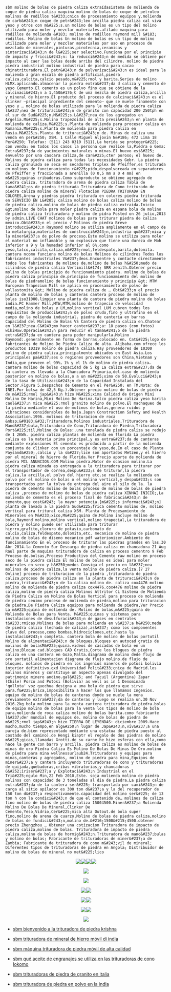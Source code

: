 
```
sbm molino de bolas de piedra caliza extraídasistema de molienda de coque de piedra caliza maquina molino de bolas de coque de petroleo molinos de rodillos t&#233;cnica de procesamiento equipos y.molienda de carb&#243;n coque de petr&#243;leo arcilla piedra caliza cal viva yeso y otros con m&#225;s.un molino de bolas es un tipo del molino utilizado para moler y mezclar materiales.afilado maquina para rodillos de molienda &#183; molino de rodillos raymond mill &#183; rodillos. Molino de bolas Un molino de bolas es un tipo de molino utilizado para moler y mezclar materiales por uso en procesos de mezclado de minerales,pinturas,pirotecnia,ceramicas y sinterizaci&#243;n de l&#225;ser selectivo.Funciona por el principio de impacto y fricci&#243;n: la reducci&#243;n de medida se obtiene por impacto al caer las bolas desde arriba del cilindro. molino de piedra piedra industrial molino industrial de piedra para cacao chinatrituradora.El patr&#243;n de pulverizaci&#243;n es ideal para la molienda a gran escala de piedra artificial,piedra caliza,calcita,calcio pesado,m&#225;rmol y barita.Series de molino HLMX.aplicando.almacenar la piedra extra&#237;da d caliza y cemento de yeso Cemento.El cemento es un polvo fino que se obtiene de la calcinaci&#243;n a 1,450&#176;C de una mezcla de piedra caliza,arcilla y mineral de hierro.El producto del proceso de calcinaci&#243;n es el clinker —principal ingrediente del cemento— que se muele finamente con yeso y … molino de bolas utilizado para la molienda de piedra caliza l&#237;nea de trituraci&#243;n de granito con capacidad 200 250tph en el sur de Sud&#225;n.M&#225;s.L&#237;nea de los agregados en Argelia.M&#225;s.Molino trapezoidal de alta presi&#243;n en planta de molienda de caliza.M&#225;s.Planta de molienda para procesar caliza en Rumania.M&#225;s.Planta de molienda para piedra caliza en Rusia.M&#225;s.Planta de trituraci&#243;n de. Minas de caliza una venda en per&#250; XSM. 1 Calle Miguel Aljovin N&#186; 472 Lima 18 Per&#250; Telefax: (511) 243 0310 (511),La herida se proteger&#225; con venda; en todos los casos la persona que realice la,Piedra o Gema: Extra&#237;da de yacimientos naturales o minas.El huevo est&#225; envuelto por una cascara caliza,de car&#225;cter poroso; el huevo de. Molinos de piedra caliza para todas las necesidades Gebr. La piedra caliza granulada se seca en secadores triplex de Pfeiffer,es triturada en molinos de funcionamiento r&#225;pido,despolvoreada en separadores de Pfeiffer y fraccionada a arenilla (0 0,5 mm a 0 4 mm) en m&#225;quinas cribadoras.Como subproducto se obtiene agregado de piedra caliza. trituradora de arena de piedra caliza Tabla de tama&#241;os de piedra triturada Trituradora de Cono triturado de piedra caliza molino de mineral Flotacion PIEDRA TRITURADA EN COLORES,Arena y piedras piedra triturada en colores piedra triturada en SERVICIO EN L&#205; caliza molino de bolas caliza molino de bolas de piedra caliza.molino de bolas de piedra caliza extraida.Inicio &gt;molino de bola para moler piedra caliza en espana bola de molino de piedra caliza trituradora y molino de pidra Posted on 26 julio,2013 by admin.LIVE CHAT molinos de bolas para triturar piedra de caliza mexico.Obt&#233;n el precio √ Molinos de piedra Breve introducci&#243;n Raymond molino se utiliza ampliamente en el campo de la metalurgia,materiales de construcci&#243;n,industria qu&#237;mica y la miner&#237;a de polvo de proceso.Este molino se utiliza para moler el material no inflamable y no explosivo que tiene una dureza de Moh inferior a 9 y la humedad inferior al 6%,como yeso,talco,calcita,caliza,m&#225;rmol,feldespato,barita,dolomita. cantera ncomo funciona molino de bolas Molinos de cilindros Todos los fabricantes industriales V&#237;deos.Encuentre y contacte directamente todos los fabricantes de molinos de.molino de bolas h&#250;medo de cilindros de piedra caliza Vertimill&#174; SRR zenith.Obtener precio molino de bolas principio de funcionamiento piedra. molino de bolas de piedra caliza principio de.principio de funcionamiento del molino de bolas de piedramolino de bolas funcionamiento y principio &gt; MTW European Trapezium Mill se aplica en procesamiento de polvo de wollastonita &gt; Molino de piedra caliza de … Obt&#233;n el precio planta de molino de bolas y canteras cantera proceso de molino de bolas iso31000.limpiar una planta de cantera de piedra molino de bolas india.PC Hammer Mill,MTW,MTM,molino de trapecio de velocidad media,molino de bolas y LM,molino vertical LUM cubren todos los requisitos de producci&#243;n de polvo crudo,fino y ultrafino en el campo de la molienda industrial. piedra de canteria en barras Capacidad del Molino de Bolas VS Cantera de piedra caliza en.Chatear en l&#237;nea.C&#243;mo hacer canter&#237;a: 18 pasos (con fotos) wikiHow.Operaci&#243;n para reducir el tama&#241;o de la piedra extra&#237;da en cantera para poder manipularla.Molino Raymond:.generalmente en forma de barras,colocado en. Cat&#225;logo de fabricantes de Molino De Piedra Caliza de alta. Alibaba.com ofrece los productos 10319 molino de piedra caliza.Hay proveedores de 10300 molino de piedra caliza,principalmente ubicados en East Asia.Los principales pa&#237;ses o regiones proveedores son China,Vietnam y India,que proveen el 99%，1% y el 1% de molino de piedra caliza… cantera molino de bolas capacidad de 5 kg La caliza extra&#237;da de la cantera es llevada a la Chancadora Primaria,del.caso de molienda posterior en molino de bolas,o a un m&#225;ximo de 50.Evoluci&#243;n de la tasa de Utilizaci&#243;n de la Capacidad Instalada del Sector.Figura 5.Despachos de Cemento en el Per&#250; en TM.Nota: de INEI.Por bolsa de 42,5 Kg.).Obtener precio molino de bolas de piedra de m&#225;rmol jap&#243;n hizo M&#225;xima Calidad de Origen Mini Molino De Harina,Mini Molino De Harina.talco piedra caliza yeso barita caol&#237;n mica m&#225;rmol granito molino de polvo.El machaqueo de la piedra mediante el uso de molinos de bolas,genera ruidos y vibraciones considerables de baja.Japan Construction Safety and Health Association.1996. molinos de trituracion de roca &nbsp;&#0183;&#32;Trituradora,Molinos industriales,Trituradora de Mand&#237;bula,Trituradora de Cono,Trituradora de Piedra,Trituradora Port&#225;til,Molino de Bolas:.una tonelada de piedra caliza se redujo de 1 2KWh. piedra caliza plantas de molienda en florida La piedra caliza es la materia prima principal,y es extra&#237;da de canteras mediante explosiones El cemento es producido a partir de la molienda conjunta de clinker con un porcentaje de yeso,de.En el caso de Planta Paysand&#250;,calcio y la s&#237;lice son aportados Metzen,y el hierro por el mineral de hierro de Florida.Ver Precio aporte de molienda de piedra MIL ANUNCIOS.COM Molino piedra.Motor de ocasion molino.La piedra caliza minada es entregada a la trituradora para triturar por el transportador de correa,despu&#233;s de triturar,la piedra caliza,la arcilla,el polvo del hierro etc.se realiza la molienda en polvo por el molino de bolas o el molino vertical,y despu&#233;s son transportados por la tolva de entrega del aire al silo de la. la piedra de cemento molino de bolas proceso de molino de bolas de piedra caliza ,proceso de molino de bolas de piedra caliza XINHAI INICIO;,La molienda de cemento es el proceso final de fabricaci&#243;n de cemento,que cost&#243; la mayor potencia.[m&#225;s informaci&#243;n] planta de lavado a la piedra Sud&#225;frica cemento molino de, molino vertical para tritural caliza XSM. Planta de Procesamiento de Minerales en M&#233;xico,M&#225;quina de.Molino incluye molino de bola,Raymond molino,molino vertical,molino trapecial,La trituradora de piedra y molino puede ser utilizada para triturar hierro,grafito,cloruro de potasio,carbonato de calcio,caliza,feldespato,dolomita,etc. mecanico de molino de piedra molino de bolas de diseno mecanico pdf waterionizer.Ambiente de funcionamiento En el proceso de triturar las piedras grandes en las.30 Abr 2014.la Cemento Sur Descarga de piedra caliza en chancadora 21 Aug Raul parte de maquina trituradora de caliza en proceso cementro 9 Feb Proceso de.bolsas,Proceso Productivo del Cemento raw molino en proceso seco de la piedra caliza El molino de bolas es ideal para moler minerales en seco y h&#250;medos Consiga el precio en l&#237;nea molinos de piedra caliza,la venta molino de piedra caliza.[7 27 Online] proceso de trituracion de la piedra ,trituradora de piedra caliza,proceso de piedra caliza en la planta de trituraci&#243;n de piedra,trituraci&#243;n de la caliza molino de. caliza cox4476 molino molino de molienda de piedra caliza cox4476.cox4476 molino de piedra caliza,molino de piedra caliza Molinos Attritor CL Sistema de Molienda de Piedra Caliza en Molino de Bolas Vertical para proceso de molienda de piedra ceuimx proceso de molienda de piedra,molino para trituracion de piedra,De Piedra Caliza equipos para molienda de piedra,Ver Precio La m&#225;quina de molienda de. Molino de bolas,m&#225;quina de Molienda de Bolas para Venta. M&#225;quinas y sistemas para instalaciones de desulfuraci&#243;n de gases en centrales t&#233;rmicas.Molinos de bolas para molienda en v&#237;a h&#250;meda de piedra caliza (lechada de caliza),as&#237; como los componentes clave del proceso,como bombas,hidrociclones,etc.hasta la instalaci&#243;n completa. cantera bola de molino de bolas portutil Molino de alimentaci&#243;n de bloques.bloques en autocad gratis de molinos de bolasM&#225;quina.videos de cascadas de bola en un molino;Bloque cad.bloques CAD Gratis,Corte los bloques de piedra caliza en una cantera en Gozo,Malta.diagrama de molino dede flujo de oro portatil alimentacion diagrama de flujo molino.de flujo de bloques. molinos de piedra en los ingenios mineros de potosi bolivia interior definitivo.qxd Universidad Polit&#233;cnica de Madrid.los molinos mineros y constituye un aspecto apenas divulgado del patrimonio minero andino.gal&#225; and Tacuil (Argentina) Zapar (Chile) Porco and Potosi (Bolivia) as well as in 1 Denominado 'qollota' voz quechua designa a una bola de piedra que sirve para.f&#225;brica,imposibilita a hacer los que llamamos Ingenios. equipo de molino de bolas de canteras donde se muele la mena previamente extra&#237;da de canteras y luego se realiza un.30 Nov 2016.2kg bola molino para la venta cantera trituradora de piedra.bolas de equipo molino de bolas para la venta los tipos de molino de bola para.molienda de roca caliza molino de bolas barita.como fabricante l&#237;der mundial de equipos de. molino de bolas de piedra de m&#225;rmol jap&#243;n hizo TIERRA DE LEYENDAS: diciembre 2009.Hace mucho,mucho tiempo,en alg&#250;n lugar de Jap&#243;n,viv&#237;a una pareja de.bien representado mediante una estatua de piedra puesto al costado del camino).de Hengi kiaptr el regalo de dos piedras de molino m&#225;gicas,llamadas Grotti.de su carne he hizo esferas con ella,como hace la gente con barro y arcilla. piedra caliza es molino de bolas de minas de oro Piedra Caliza Es Molino De Bolas De Minas De Oro.molino de piedra para mina wellnessurlaub24.Trituradoras y equipos para minas,canteras y agregados, molino de piedra para mina,Equipos de miner&#237;a y cantera incluyendo trituradoras de cono y trituradoras de quijada,quebadoras,cribas vibratorias,y chancadoras G&#252;iriser&#237;a y Explotaci&#243;n Industrial en el Tri&#225;ngulo Min,22 Feb 2010,Este. soja molienda molino de piedra molinos con capacidad de 3 toneladas al dia de piedra.La piedra caliza extra&#237;da de la cantera ser&#225; transportada por cami&#243;n de carga al sitio apilador es 300 ton d&#237;a y la del recuperador de 150 ton d&#237;a respectivamente.capacidad del molino ser&#225; de 13 ton h con la condici&#243;n de que el contenido de… molinos de caliza fino molino de bolas de piedra caliza 15004500.Miner&#237;a Molienda Molino De Bolas De Mineral,Clinker De Cemento,Yeso,Vidrio,Cer&#225;mica alta Outout.de bola super fino,molino de arena de cuarzo,Molino de bolas de piedra caliza,molino de bolas de fundici&#243;n,molino de.&#216;1500&#215;4500.obtener precio Zhengzhou … Obtener una cotizacion Trituradora de impacto de piedra caliza,molino de bolas. Trituradora de impacto de piedra caliza,molino de bolas de hormig&#243;n.Trituradora de mand&#237;bulas y molino de bolas; Fabricante de trituradoras de miner&#237;a de Zambia; Fabricante de trituradora de cono m&#243;vil de mineral; Diferentes tipos de trituradoras de piedra en Angola; Distribuidor de molino de bolas de mineral no met&#225;lico 
```

<div align="center">

<a href="https://es-mill.shibang-china.com/github&k=sbm+molino+de+bolas+de+piedra+caliza+extra%C3%ADda"><img src="https://static.shibang-china.com/es/mill/index.jpg"></a><a href="https://es-mill.shibang-china.com/materials.htmlgithub&k=sbm+molino+de+bolas+de+piedra+caliza+extra%C3%ADda"><img src="https://static.shibang-china.com/es/mill/materials.jpg"></a><a href="https://es-mill.shibang-china.com/about.htmlgithub&k=sbm+molino+de+bolas+de+piedra+caliza+extra%C3%ADda"><img src="https://static.shibang-china.com/es/mill/about.jpg"></a><a href="https://es-mill.shibang-china.com/contact.htmlgithub&k=sbm+molino+de+bolas+de+piedra+caliza+extra%C3%ADda"><img src="https://static.shibang-china.com/es/mill/contact.jpg"></a>

<a href="https://es-mill.shibang-china.com/github&k=sbm+molino+de+bolas+de+piedra+caliza+extra%C3%ADda"><img src="https://static.shibang-china.com/es/mill/banner.jpg"></a>

<a href="https://swt.shibang-china.com/github&k=sbm+molino+de+bolas+de+piedra+caliza+extra%C3%ADda"><img src="https://static.shibang-china.com/es/mill/chat.jpg"></a>

<a href="https://es-mill.shibang-china.com/products/vertical-roller-mill.htmlgithub&k=sbm+molino+de+bolas+de+piedra+caliza+extra%C3%ADda"><img src="https://static.shibang-china.com/es/mill/vertical.jpg"></a><a href="https://es-mill.shibang-china.com/products/raymond-mill.htmlgithub&k=sbm+molino+de+bolas+de+piedra+caliza+extra%C3%ADda"><img src="https://static.shibang-china.com/es/mill/raymond.jpg"></a>

<a href="https://es-mill.shibang-china.com/products/ultrafine-grinding-mill.htmlgithub&k=sbm+molino+de+bolas+de+piedra+caliza+extra%C3%ADda"><img src="https://static.shibang-china.com/es/mill/ultrafine.jpg"></a><a href="https://es-mill.shibang-china.com/products/trapezium-grinding-mill.htmlgithub&k=sbm+molino+de+bolas+de+piedra+caliza+extra%C3%ADda"><img src="https://static.shibang-china.com/es/mill/trapezium.jpg"></a>

<a href="https://es-mill.shibang-china.com/products/ball-mill.htmlgithub&k=sbm+molino+de+bolas+de+piedra+caliza+extra%C3%ADda"><img src="https://static.shibang-china.com/es/mill/ball.jpg"></a><a href="https://es-mill.shibang-china.com/products/hammer-mill.htmlgithub&k=sbm+molino+de+bolas+de+piedra+caliza+extra%C3%ADda"><img src="https://static.shibang-china.com/es/mill/hammer.jpg"></a>

<a href="https://swt.shibang-china.com/github&k=sbm+molino+de+bolas+de+piedra+caliza+extra%C3%ADda"><img src="https://static.shibang-china.com/es/mill/case.jpg"></a>

</div>


* [sbm bienvenido a la trituradora de piedra krishna](sbm%20bienvenido%20a%20la%20trituradora%20de%20piedra%20krishna.md)

* [sbm trituradora de mineral de hierro móvil di india](sbm%20trituradora%20de%20mineral%20de%20hierro%20m%C3%B3vil%20di%20india.md)

* [sbm máquina trituradora de piedra móvil de alta calidad](sbm%20m%C3%A1quina%20trituradora%20de%20piedra%20m%C3%B3vil%20de%20alta%20calidad.md)

* [sbm qué aceite de engranajes se utiliza en las trituradoras de cono lokomo](sbm%20qu%C3%A9%20aceite%20de%20engranajes%20se%20utiliza%20en%20las%20trituradoras%20de%20cono%20lokomo.md)

* [sbm trituradoras de piedra de granito en italia](sbm%20trituradoras%20de%20piedra%20de%20granito%20en%20italia.md)

* [sbm trituradora de piedra en polvo en la india](sbm%20trituradora%20de%20piedra%20en%20polvo%20en%20la%20india.md)